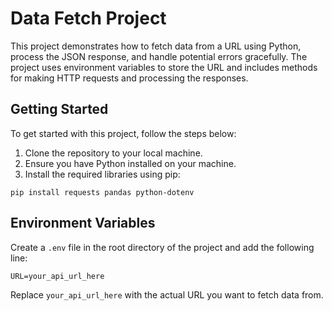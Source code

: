 <!DOCTYPE html>
<html lang="en">
<head>
    <meta charset="UTF-8">
    <meta name="viewport" content="width=device-width, initial-scale=1.0">
    
</head>
<body>
    <h1>Data Fetch Project</h1>
    <p>This project demonstrates how to fetch data from a URL using Python, process the JSON response, and handle potential errors gracefully. The project uses environment variables to store the URL and includes methods for making HTTP requests and processing the responses.</p>
    <h2>Getting Started</h2>
    <p>To get started with this project, follow the steps below:</p>
    <ol>
        <li>Clone the repository to your local machine.</li>
        <li>Ensure you have Python installed on your machine.</li>
        <li>Install the required libraries using pip:</li>
    </ol>
    <pre><code>pip install requests pandas python-dotenv</code></pre>
    <h2>Environment Variables</h2>
    <p>Create a <code>.env</code> file in the root directory of the project and add the following line:</p>
    <pre><code>URL=your_api_url_here</code></pre>
    <p>Replace <code>your_api_url_here</code> with the actual URL you want to fetch data from.</p>
